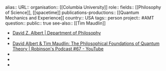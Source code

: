 alias::
URL::
organisation:: [[Columbia University]] 
role::
fields:: [[Philosophy of Science]], [[spacetime]] 
publications-productions:: [[Quantum Mechanics and Experience]] 
country:: USA
tags:: person
project:: #AMT 
question::
public:: true
see-also:: [[Tim Maudlin]]

- [David Z. Albert | Department of Philosophy](https://philosophy.columbia.edu/content/david-z-albert)
-
- [David Albert & Tim Maudlin: The Philosophical Foundations of Quantum Theory | Robinson's Podcast #67 - YouTube](https://www.youtube.com/watch?v=7lo8x0YToYc)
-
-
-